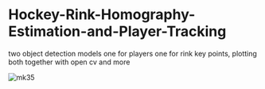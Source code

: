 # Hockey-Rink-Homography-Estimation-and-Player-Tracking
two object detection models one for players one for rink key points, plotting both together with open cv and more

![mk35](https://gist.github.com/user-attachments/assets/8fc855e7-b0b9-4cdc-9f42-aaf8210c8b9d.png)
